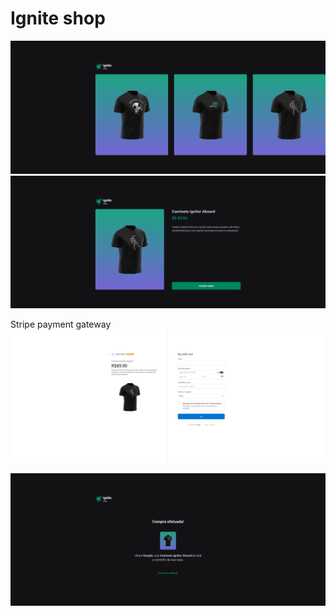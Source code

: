 # Ignite shop

![App Screen](screenshots/01.png)
![App Screen](screenshots/02.png)

Stripe payment gateway
![Stripe Screenshot](screenshots/03.png)

![App Screen](screenshots/04.png)
